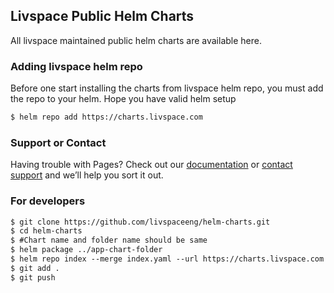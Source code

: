 ## Livspace Public Helm Charts

All livspace maintained public helm charts are available here.

### Adding livspace helm repo

Before one start installing the charts from livspace helm repo, you must add the repo to your helm. Hope you have valid helm setup

```markdown
$ helm repo add https://charts.livspace.com
```

### Support or Contact

Having trouble with Pages? Check out our [documentation](https://help.github.com/categories/github-pages-basics/) or [contact support](https://github.com/contact) and we’ll help you sort it out.

### For  developers
```markdown
$ git clone https://github.com/livspaceeng/helm-charts.git
$ cd helm-charts
$ #Chart name and folder name should be same
$ helm package ../app-chart-folder
$ helm repo index --merge index.yaml --url https://charts.livspace.com
$ git add .
$ git push
```

